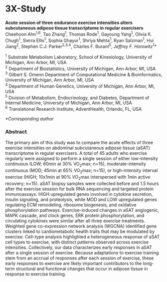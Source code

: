 # 3X-Study
<p>
<b>Acute session of three endurance exercise intensities alters subcutaneous adipose tissue transcriptome in regular exercisers</b><br>
Cheehoon Ahn<sup>1,6</sup>, Tao Zhang<sup>1</sup>, Thomas Rode<sup>1</sup>, Gayoung Yang<sup>1</sup>, Olivia K. Chugh<sup>1</sup>, Sierra Ellis<sup>1</sup>, Sophia Ghayur<sup>1</sup>, Shriya Mehta<sup>1</sup>, Ryan Salzman<sup>1</sup>, Hui Jiang<sup>2</sup>, Stephen C.J. Parker<sup>2,3,4</sup>, Charles F. Burant<sup>5</sup>, <i>Jeffrey F. Horowitz<sup>1</sup>*</i>
</p>

<p>
<sup>1</sup> Substrate Metabolism Laboratory, School of Kinesiology, University of Michigan, Ann Arbor, MI, USA<br>
<sup>2</sup> Department of Biostatistics, University of Michigan, Ann Arbor, MI, USA<br>
<sup>3</sup> Gilbert S. Omenn Department of Computational Medicine &amp; Bioinformatics, University of Michigan, Ann Arbor, MI, USA<br>
<sup>4</sup> Department of Human Genetics, University of Michigan, Ann Arbor, MI, USA<br>
<sup>5</sup> Division of Metabolism, Endocrinology, and Diabetes, Department of Internal Medicine, University of Michigan, Ann Arbor, MI, USA<br>
<sup>6</sup> Translational Research Institute, AdventHealth, Orlando, FL, USA
</p>

<p><i>*Corresponding author</i></p>

<h3>Abstract</h3>
<p>
The primary aim of this study was to compare the acute effects of three exercise intensities on abdominal subcutaneous adipose tissue (aSAT) transcriptome in regular exercisers. A total of 45 adults who exercise regularly were assigned to perform a single session of either low-intensity continuous (LOW; 60min at 30% VO<sub>2</sub>max; n=15), moderate-intensity continuous (MOD; 45min at 65% VO<sub>2</sub>max; n=15), or high-intensity interval exercise (HIGH; 10x1min at 90% VO<sub>2</sub>max interspersed with 1min active recovery; n=15). aSAT biopsy samples were collected before and 1.5 hours after the exercise session for bulk RNA sequencing and targeted protein immunoassays. HIGH upregulated genes involved in cytokine secretion, insulin signaling, and proteolysis, while MOD and LOW upregulated genes regulating ECM remodeling, ribosome biogenesis, and oxidative phosphorylation pathways. Exercise-induced changes in aSAT angiogenic, MAPK cascade, and clock genes, ERK protein phosphorylation, and circulating cytokines were similar after all three exercise treatments. Weighted gene co-expression network analysis (WGCNA) identified gene clusters linked to cardiometabolic health traits that may be modulated by exercise. Cell-type analysis highlighted a heterogeneous response of aSAT cell types to exercise, with distinct patterns observed across exercise intensities. Collectively, our data characterizes early responses in aSAT after a single session of exercise. Because adaptations to exercise training stem from an accrual of responses after each session of exercise, these early responses to exercise are likely important contributors to the long-term structural and functional changes that occur in adipose tissue in response to exercise training.
</p>
